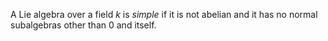A Lie algebra over a field $k$ is *simple* if it is not abelian and it has no normal subalgebras other than $0$ and itself.

